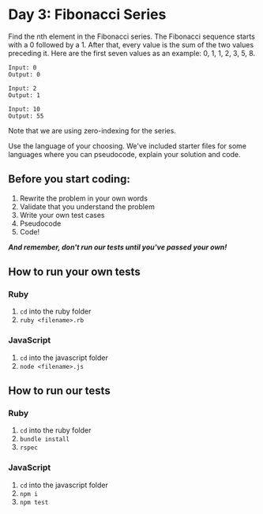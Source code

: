 # Day 3: Fibonacci Series

Find the nth element in the Fibonacci series. The Fibonacci sequence starts with a 0 followed by a 1. After that, every value is the sum of the two values preceding it. Here are the first seven values as an example: 0, 1, 1, 2, 3, 5, 8.

```
Input: 0
Output: 0

Input: 2
Output: 1

Input: 10
Output: 55
```

Note that we are using zero-indexing for the series.

Use the language of your choosing. We've included starter files for some languages where you can pseudocode, explain your solution and code.

## Before you start coding:

1. Rewrite the problem in your own words
2. Validate that you understand the problem
3. Write your own test cases
4. Pseudocode
5. Code!

**_And remember, don't run our tests until you've passed your own!_**

## How to run your own tests

### Ruby

1. `cd` into the ruby folder
2. `ruby <filename>.rb`

### JavaScript

1. `cd` into the javascript folder
2. `node <filename>.js`

## How to run our tests

### Ruby

1. `cd` into the ruby folder
2. `bundle install`
3. `rspec`

### JavaScript

1. `cd` into the javascript folder
2. `npm i`
3. `npm test`
